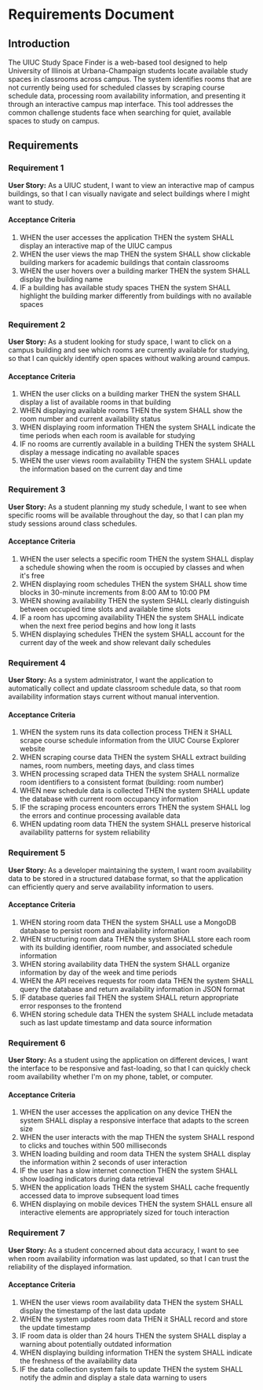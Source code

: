 # Requirements Document

## Introduction

The UIUC Study Space Finder is a web-based tool designed to help University of Illinois at Urbana-Champaign students locate available study spaces in classrooms across campus. The system identifies rooms that are not currently being used for scheduled classes by scraping course schedule data, processing room availability information, and presenting it through an interactive campus map interface. This tool addresses the common challenge students face when searching for quiet, available spaces to study on campus.

## Requirements

### Requirement 1

**User Story:** As a UIUC student, I want to view an interactive map of campus buildings, so that I can visually navigate and select buildings where I might want to study.

#### Acceptance Criteria

1. WHEN the user accesses the application THEN the system SHALL display an interactive map of the UIUC campus
2. WHEN the user views the map THEN the system SHALL show clickable building markers for academic buildings that contain classrooms
3. WHEN the user hovers over a building marker THEN the system SHALL display the building name
4. IF a building has available study spaces THEN the system SHALL highlight the building marker differently from buildings with no available spaces

### Requirement 2

**User Story:** As a student looking for study space, I want to click on a campus building and see which rooms are currently available for studying, so that I can quickly identify open spaces without walking around campus.

#### Acceptance Criteria

1. WHEN the user clicks on a building marker THEN the system SHALL display a list of available rooms in that building
2. WHEN displaying available rooms THEN the system SHALL show the room number and current availability status
3. WHEN displaying room information THEN the system SHALL indicate the time periods when each room is available for studying
4. IF no rooms are currently available in a building THEN the system SHALL display a message indicating no available spaces
5. WHEN the user views room availability THEN the system SHALL update the information based on the current day and time

### Requirement 3

**User Story:** As a student planning my study schedule, I want to see when specific rooms will be available throughout the day, so that I can plan my study sessions around class schedules.

#### Acceptance Criteria

1. WHEN the user selects a specific room THEN the system SHALL display a schedule showing when the room is occupied by classes and when it's free
2. WHEN displaying room schedules THEN the system SHALL show time blocks in 30-minute increments from 8:00 AM to 10:00 PM
3. WHEN showing availability THEN the system SHALL clearly distinguish between occupied time slots and available time slots
4. IF a room has upcoming availability THEN the system SHALL indicate when the next free period begins and how long it lasts
5. WHEN displaying schedules THEN the system SHALL account for the current day of the week and show relevant daily schedules

### Requirement 4

**User Story:** As a system administrator, I want the application to automatically collect and update classroom schedule data, so that room availability information stays current without manual intervention.

#### Acceptance Criteria

1. WHEN the system runs its data collection process THEN it SHALL scrape course schedule information from the UIUC Course Explorer website
2. WHEN scraping course data THEN the system SHALL extract building names, room numbers, meeting days, and class times
3. WHEN processing scraped data THEN the system SHALL normalize room identifiers to a consistent format (building: room number)
4. WHEN new schedule data is collected THEN the system SHALL update the database with current room occupancy information
5. IF the scraping process encounters errors THEN the system SHALL log the errors and continue processing available data
6. WHEN updating room data THEN the system SHALL preserve historical availability patterns for system reliability

### Requirement 5

**User Story:** As a developer maintaining the system, I want room availability data to be stored in a structured database format, so that the application can efficiently query and serve availability information to users.

#### Acceptance Criteria

1. WHEN storing room data THEN the system SHALL use a MongoDB database to persist room and availability information
2. WHEN structuring room data THEN the system SHALL store each room with its building identifier, room number, and associated schedule information
3. WHEN storing availability data THEN the system SHALL organize information by day of the week and time periods
4. WHEN the API receives requests for room data THEN the system SHALL query the database and return availability information in JSON format
5. IF database queries fail THEN the system SHALL return appropriate error responses to the frontend
6. WHEN storing schedule data THEN the system SHALL include metadata such as last update timestamp and data source information

### Requirement 6

**User Story:** As a student using the application on different devices, I want the interface to be responsive and fast-loading, so that I can quickly check room availability whether I'm on my phone, tablet, or computer.

#### Acceptance Criteria

1. WHEN the user accesses the application on any device THEN the system SHALL display a responsive interface that adapts to the screen size
2. WHEN the user interacts with the map THEN the system SHALL respond to clicks and touches within 500 milliseconds
3. WHEN loading building and room data THEN the system SHALL display the information within 2 seconds of user interaction
4. IF the user has a slow internet connection THEN the system SHALL show loading indicators during data retrieval
5. WHEN the application loads THEN the system SHALL cache frequently accessed data to improve subsequent load times
6. WHEN displaying on mobile devices THEN the system SHALL ensure all interactive elements are appropriately sized for touch interaction

### Requirement 7

**User Story:** As a student concerned about data accuracy, I want to see when room availability information was last updated, so that I can trust the reliability of the displayed information.

#### Acceptance Criteria

1. WHEN the user views room availability data THEN the system SHALL display the timestamp of the last data update
2. WHEN the system updates room data THEN it SHALL record and store the update timestamp
3. IF room data is older than 24 hours THEN the system SHALL display a warning about potentially outdated information
4. WHEN displaying building information THEN the system SHALL indicate the freshness of the availability data
5. IF the data collection system fails to update THEN the system SHALL notify the admin and display a stale data warning to users